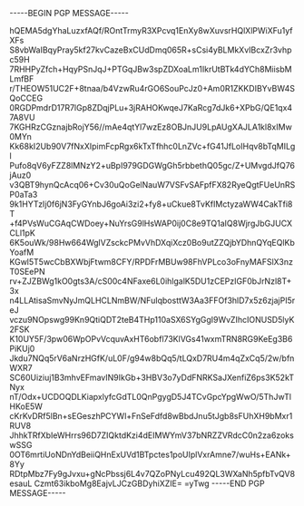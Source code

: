 -----BEGIN PGP MESSAGE-----

hQEMA5dgYhaLuzxfAQf/ROntTrmyR3XPcvq1EnXy8wXuvsrHQlXlPWiXFu1yfXFs
S8vbWaIBqyPray5kf27kvCazeBxCUdDmq065R+sCsi4yBLMkXvIBcxZr3vhpc59H
7RHHPyZfch+HqyPSnJqJ+PTGqJBw3spZDXoaLm1IkrUtBTk4dYCh8MiisbMLmfBF
r/THEOW51UC2F+8tnaa/b4VzwRu4rGO6SouPcJz0+Am0R1ZKKDIBYvBW4SQoCCEG
0RGDPmdrD17R7lGp8ZDqjPLu+3jRAHOKwqeJ7KaRcg7dJk6+XPbG/QE1qx47A8VU
7KGHRzCGznajbRojY56//mAe4qtYl7wzEz8OBJnJU9LpAUgXAJLA1kl8xIMw0MYn
Kk68kI2Ub90V7fNxXIpimFcpRgx6kTxTfhhc0LnZVc+fG41JfLoIHqv8bTqMILgl
Pufo8qV6yFZZ8lMNzY2+uBpI979GDGWgGh5rbbethQ05gc/Z+UMvgdJfQ76jAuz0
v3QBT9hynQcAcq06+Cv30uQoGelNauW7VSFvSAFpfFX82RyeQgtFUeUnRSP0aTa3
9k1HYTzIj0f6jN3FyGYnbJ6goAi3zi2+fy8+uCkue8TvKfIMctyzaWW4CakTfi8T
+f4PVsWuCGAqCWDoey+NuYrsG9lHsWAP0ij0C8e9TQ1aIQ8WjrgJbGJUCXCLl1pK
6K5ouWk/98Hw664WglVZsckcPMvVhDXqiXcz0Bo9utZZQjbYDhnQYqEQlKbYoafM
KGwl5T5wcCbBXWbjFtwm8CFY/RPDFrMBUw98FhVPLco3oFnyMAFSlX3nzT0SEePN
rv+ZJZBWg1kO0gts3A/cS00c4NFaxe6L0ihlgalK5DU1zCEPzIGF0bJrNzl8T+3x
n4LLAtisaSmvNyJmQLHCLNmBW/NFuIqbosttW3Aa3FFOf3hlD7x5z6zjajPI5reJ
vczu9NOpswg99Kn9QtiQDT2teB4THp110aSX6SYgGgI9WvZIhcIONUSD5lyK2FSK
K10UY5F/3pw06WpOPvVcquvAxHT6obfl73KlVGs41wxmTRN8RG9KeEg3B6PiKUj0
Jkdu7NQq5rV6aNrzHGfK/uL0F/g94w8bQq5/tLQxD7RU4m4qZxCq5/2w/bfnWXR7
SC60Uiziuj1B3mhvEFmavIN9IkGb+3HBV3o7yDdFNRKSaJXenfiZ6ps3K52kTNyx
nT/Odx+UCDOQDLKiapxlyfcGdTL0QnPgygD5J4TCvGpcYpgWwO/5ThJwTlHKoE5W
cKrKvDRf5lBn+sEGeszhPCYWl+FnSeFdfd8wBbdJnu5tJgb8sFUhXH9bMxr1RUV8
JhhkTRfXbIeWHrrs96D7ZIQktdKzi4dEIMWYmV37bNRZZVRdcC0n2za6zokswSSG
0OT6mrtiUoNDnYdBeiiQHnExUVd1BTpctes1poUIplVxrAmne7/wuHs+EANk+8Yy
RDtpMbz7Fy9gJvxu+gNcPbssj6L4v7QZoPNyLcu492QL3WXaNh5pfbTvQV8esauL
Czmt63ikboMg8EajvLJCzGBDyhiXZIE=
=yTwg
-----END PGP MESSAGE-----
